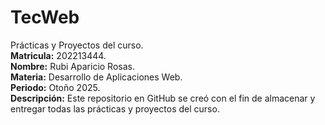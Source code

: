 # TecWeb
Prácticas y Proyectos del curso.  
__Matricula:__ 202213444.  
__Nombre:__ Rubi Aparicio Rosas.  
__Materia:__ Desarrollo de Aplicaciones Web.  
__Periodo:__ Otoño 2025.  
__Descripción:__ Este repositorio en GitHub se creó con el fin de almacenar y entregar todas las prácticas y proyectos del curso.  